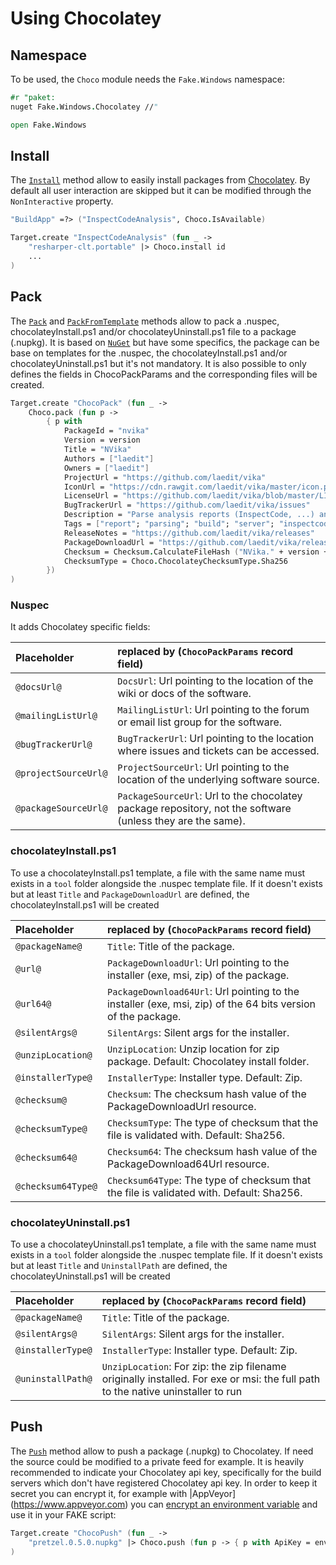 # Using Chocolatey

## Namespace

To be used, the `Choco` module needs the `Fake.Windows` namespace:

```fsharp
#r "paket:
nuget Fake.Windows.Chocolatey //"

open Fake.Windows
```

## Install

The [`Install`](apidocs/v5/fake-choco.html) method allow to easily install packages from [Chocolatey](https://chocolatey.org).
By default all user interaction are skipped but it can be modified through the `NonInteractive` property.

```fsharp
"BuildApp" =?> ("InspectCodeAnalysis", Choco.IsAvailable)

Target.create "InspectCodeAnalysis" (fun _ ->
    "resharper-clt.portable" |> Choco.install id
    ...
)
```

## Pack

The [`Pack`](apidocs/v5/fake-choco.html) and [`PackFromTemplate`](apidocs/v5/fake-choco.html) methods allow to pack a .nuspec, chocolateyInstall.ps1 and/or chocolateyUninstall.ps1 file to a package (.nupkg).
It is based on [`NuGet`](create-nuget-package.html) but have some specifics, the package can be base on templates for the .nuspec, the chocolateyInstall.ps1 and/or chocolateyUninstall.ps1 but it's not mandatory.
It is also possible to only defines the fields in ChocoPackParams and the corresponding files will be created.

```fsharp
Target.create "ChocoPack" (fun _ ->
    Choco.pack (fun p ->
        { p with
            PackageId = "nvika"
            Version = version
            Title = "NVika"
            Authors = ["laedit"]
            Owners = ["laedit"]
            ProjectUrl = "https://github.com/laedit/vika"
            IconUrl = "https://cdn.rawgit.com/laedit/vika/master/icon.png"
            LicenseUrl = "https://github.com/laedit/vika/blob/master/LICENSE"
            BugTrackerUrl = "https://github.com/laedit/vika/issues"
            Description = "Parse analysis reports (InspectCode, ...) and send messages to build server or console."
            Tags = ["report"; "parsing"; "build"; "server"; "inspectcode"]
            ReleaseNotes = "https://github.com/laedit/vika/releases"
            PackageDownloadUrl = "https://github.com/laedit/vika/releases/download/" + tag + "/NVika." + version + ".zip"
            Checksum = Checksum.CalculateFileHash ("NVika." + version + ".zip")
            ChecksumType = Choco.ChocolateyChecksumType.Sha256
        })
)
```

### Nuspec
It adds Chocolatey specific fields:

Placeholder | replaced by (`ChocoPackParams` record field)
:--- | :---
`@docsUrl@` | `DocsUrl`: Url pointing to the location of the wiki or docs of the software.
`@mailingListUrl@` | `MailingListUrl`: Url pointing to the forum or email list group for the software.
`@bugTrackerUrl@` | `BugTrackerUrl`: Url pointing to the location where issues and tickets can be accessed.
`@projectSourceUrl@` | `ProjectSourceUrl`: Url pointing to the location of the underlying software source.
`@packageSourceUrl@` | `PackageSourceUrl`: Url to the chocolatey package repository, not the software (unless they are the same).

### chocolateyInstall.ps1
To use a chocolateyInstall.ps1 template, a file with the same name must exists in a `tool` folder alongside the .nuspec template file.
If it doesn't exists but at least `Title` and `PackageDownloadUrl` are defined, the chocolateyInstall.ps1 will be created

Placeholder | replaced by (`ChocoPackParams` record field)
:--- | :---
`@packageName@` | `Title`: Title of the package.
`@url@` | `PackageDownloadUrl`: Url pointing to the installer (exe, msi, zip) of the package.
`@url64@` | `PackageDownload64Url`: Url pointing to the installer (exe, msi, zip) of the 64 bits version of the package.
`@silentArgs@` | `SilentArgs`: Silent args for the installer.
`@unzipLocation@` | `UnzipLocation`: Unzip location for zip package. Default: Chocolatey install folder.
`@installerType@` | `InstallerType`: Installer type. Default: Zip.
`@checksum@` | `Checksum`: The checksum hash value of the PackageDownloadUrl resource.
`@checksumType@` | `ChecksumType`: The type of checksum that the file is validated with. Default: Sha256.
`@checksum64@` | `Checksum64`: The checksum hash value of the PackageDownload64Url resource.
`@checksum64Type@` | `Checksum64Type`: The type of checksum that the file is validated with. Default: Sha256.

### chocolateyUninstall.ps1
To use a chocolateyUninstall.ps1 template, a file with the same name must exists in a `tool` folder alongside the .nuspec template file.
If it doesn't exists but at least `Title` and `UninstallPath` are defined, the chocolateyUninstall.ps1 will be created

Placeholder | replaced by (`ChocoPackParams` record field)
:--- | :---
`@packageName@` | `Title`: Title of the package.
`@silentArgs@` | `SilentArgs`: Silent args for the installer.
`@installerType@` | `InstallerType`: Installer type. Default: Zip.
`@uninstallPath@` | `UnzipLocation`: For zip: the zip filename originally installed. For exe or msi: the full path to the native uninstaller to run

## Push

The [`Push`](apidocs/v5/fake-choco.html) method allow to push a package (.nupkg) to Chocolatey.
If need the source could be modified to a private feed for example.
It is heavily recommended to indicate your Chocolatey api key, specifically for the build servers which don't have registered Chocolatey api key.
In order to keep it secret you can encrypt it, for example with |AppVeyor](https://www.appveyor.com) you can [encrypt an environment variable](https://www.appveyor.com/docs/build-configuration#secure-variables) and use it in your FAKE script:

```fsharp
Target.create "ChocoPush" (fun _ ->
    "pretzel.0.5.0.nupkg" |> Choco.push (fun p -> { p with ApiKey = environVar myChocolateyApiKey })
)
```
